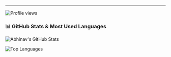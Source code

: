 ---
![Profile views](https://komarev.com/ghpvc/?username=abhinav284&label=Profile%20Views&color=0e75b6&style=flat)

### 📊 GitHub Stats & Most Used Languages

![Abhinav's GitHub Stats](https://github-readme-stats.vercel.app/api?username=abhinav284&show_icons=true&theme=radical)

![Top Languages](https://github-readme-stats.vercel.app/api/top-langs/?username=abhinav284&layout=compact&theme=radical)

